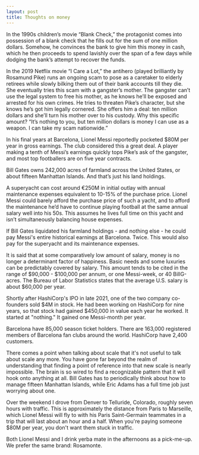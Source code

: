 ```yaml
---
layout: post
title: Thoughts on money
---
```


In the 1990s children’s movie “Blank Check,” the protagonist comes into possession of a blank check that he fills out for the sum of one million dollars. Somehow, he convinces the bank to give him this money in cash, which he then proceeds to spend lavishly over the span of a few days while dodging the bank’s attempt to recover the funds.

In the 2019 Netflix movie “I Care a Lot,” the antihero (played brilliantly by Rosamund Pike) runs an ongoing scam to pose as a caretaker to elderly retirees while slowly bilking them out of their bank accounts till they die. She eventually tries this scam with a gangster’s mother. The gangster can’t use the legal system to free his mother, as he knows he’ll be exposed and arrested for his own crimes. He tries to threaten Pike’s character, but she knows he’s got him legally cornered. She offers him a deal: ten million dollars and she’ll turn his mother over to his custody. Why this specific amount? “It’s nothing to you, but ten million dollars is money I can use as a weapon. I can take my scam nationwide.”

In his final years at Barcelona, Lionel Messi reportedly pocketed $80M per year in gross earnings. The club considered this a great deal. A player making a tenth of Messi’s earnings quickly tops Pike’s ask of the gangster, and most top footballers are on five year contracts.

Bill Gates owns 242,000 acres of farmland across the United States, or about fifteen Manhattan Islands. And that’s just his land holdings.

A superyacht can cost around €250M in initial outlay with annual maintenance expenses equivalent to 10-15% of the purchase price. Lionel Messi could barely afford the purchase price of such a yacht, and to afford the maintenance he’d have to continue playing football at the same annual salary well into his 50s. This assumes he lives full time on this yacht and isn’t simultaneously balancing house expenses.

If Bill Gates liquidated his farmland holdings - and nothing else - he could pay Messi's entire historical earnings at Barcelona. Twice. This would also pay for the superyacht and its maintenance expenses. 

It is said that at some comparatively low amount of salary, money is no longer a determinant factor of happiness. Basic needs and some luxuries can be predictably covered by salary. This amount tends to be cited in the range of $90,000 - $100,000 per annum, or one Messi-week, or 40 BillG-acres. The Bureau of Labor Statistics states that the average U.S. salary is about $60,000 per year.

Shortly after HashiCorp's IPO in late 2021, one of the two company co-founders sold $4M in stock. He had been working on HashiCorp for nine years, so that stock had gained $450,000 in value each year he worked. It started at "nothing." It gained one Messi-month per year.

Barcelona have 85,000 season ticket holders. There are 163,000 registered members of Barcelona fan clubs around the world. HashiCorp have 2,400 customers.

There comes a point when talking about scale that it's not useful to talk about scale any more. You have gone far beyond the realm of understanding that finding a point of reference into that new scale is nearly impossible. The brain is so wired to find a recognizable pattern that it will hook onto anything at all. Bill Gates has to periodically think about how to manage fifteen Manhattan Islands, while Eric Adams has a full time job just worrying about one.

Over the weekend I drove from Denver to Telluride, Colorado, roughly seven hours with traffic. This is approximately the distance from Paris to Marseille, which Lionel Messi will fly to with his Paris Saint-Germain teammates in a trip that will last about an hour and a half. When you're paying someone $80M per year, you don't want them stuck in traffic.

Both Lionel Messi and I drink yerba mate in the afternoons as a pick-me-up. We prefer the same brand: Rosamonte.
